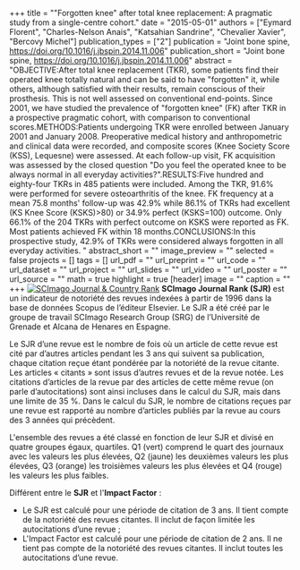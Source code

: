 +++
title = "&quot;Forgotten knee&quot; after total knee replacement: A pragmatic study from a single-centre cohort."
date = "2015-05-01"
authors = ["Eymard Florent", "Charles-Nelson Anais", "Katsahian Sandrine", "Chevalier Xavier", "Bercovy Michel"]
publication_types = ["2"]
publication = "Joint bone spine, https://doi.org/10.1016/j.jbspin.2014.11.006"
publication_short = "Joint bone spine, https://doi.org/10.1016/j.jbspin.2014.11.006"
abstract = "OBJECTIVE:After total knee replacement (TKR), some patients find their operated knee totally natural and can be said to have &quot;forgotten&quot; it, while others, although satisfied with their results, remain conscious of their prosthesis. This is not well assessed on conventional end-points. Since 2001, we have studied the prevalence of &quot;forgotten knee&quot; (FK) after TKR in a prospective pragmatic cohort, with comparison to conventional scores.METHODS:Patients undergoing TKR were enrolled between January 2001 and January 2008. Preoperative medical history and anthropometric and clinical data were recorded, and composite scores (Knee Society Score (KSS), Lequesne) were assessed. At each follow-up visit, FK acquisition was assessed by the closed question &quot;Do you feel the operated knee to be always normal in all everyday activities?&quot;.RESULTS:Five hundred and eighty-four TKRs in 485 patients were included. Among the TKR, 91.6% were performed for severe osteoarthritis of the knee. FK frequency at a mean 75.8 months' follow-up was 42.9% while 86.1% of TKRs had excellent (KS Knee Score (KSKS)&gt;80) or 34.9% perfect (KSKS=100) outcome. Only 66.1% of the 204 TKRs with perfect outcome on KSKS were reported as FK. Most patients achieved FK within 18 months.CONCLUSIONS:In this prospective study, 42.9% of TKRs were considered always forgotten in all everyday activities. "
abstract_short = ""
image_preview = ""
selected = false
projects = []
tags = []
url_pdf = ""
url_preprint = ""
url_code = ""
url_dataset = ""
url_project = ""
url_slides = ""
url_video = ""
url_poster = ""
url_source = ""
math = true
highlight = true
[header]
image = ""
caption = ""
+++
<a href="https://www.scimagojr.com/journalsearch.php?q=12186&amp;tip=sid&amp;exact=no" title="SCImago Journal &amp; Country Rank"><img border="0" src="https://www.scimagojr.com/journal_img.php?id=12186" alt="SCImago Journal &amp; Country Rank"  /></a>
**SCImago Journal Rank (SJR)** est un indicateur de notoriété des revues indexées à partir de 1996 dans la base de données Scopus de l’éditeur Elsevier. Le SJR a été créé par le groupe de travail SCImago Research Group (SRG) de l’Université de Grenade et Alcana de Henares en Espagne.  
  
Le SJR d’une revue est le nombre de fois où un article de cette revue est cité par d’autres articles pendant les 3 ans qui suivent sa publication, chaque citation reçue étant pondérée par la notoriété de la revue citante. Les articles « citants » sont issus d’autres revues et de la revue notée. Les citations d’articles de la revue par des articles de cette même revue (on parle d’autocitations) sont ainsi incluses dans le calcul du SJR, mais dans une limite de 35 %. Dans le calcul du SJR, le nombre de citations reçues par une revue est rapporté au nombre d’articles publiés par la revue au cours des 3 années qui précèdent.  
  
L'ensemble des revues a été classé en fonction de leur SJR et divisé en quatre groupes égaux, quartiles. Q1 (vert) comprend le quart des journaux avec les valeurs les plus élevées, Q2 (jaune) les deuxièmes valeurs les plus élevées, Q3 (orange) les troisièmes valeurs les plus élevées et Q4 (rouge) les valeurs les plus faibles.  
  
Différent entre le **SJR** et l'**Impact Factor** :  
- Le SJR est calculé pour une période de citation de 3 ans. Il tient compte de la notoriété des revues citantes. Il inclut de façon limitée les autocitations d’une revue ;  
- L'Impact Factor est calculé pour une période de citation de 2 ans. Il ne tient pas compte de la notoriété des revues citantes. Il inclut toutes les autocitations d’une revue.
